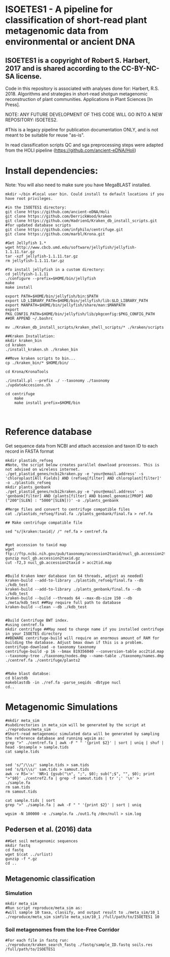 # ISOETES1 - A pipeline for classification of short-read plant metagenomic data from environmental or ancient DNA

## ISOETES1 is a copyright of Robert S. Harbert, 2017 and is shared according to the CC-BY-NC-SA license.

Code in this repository is associated with analyses done for:
Harbert, R.S. 2018. Algorithms and strategies in short-read shotgun 
	metagenomic reconstruction of plant communities. Applications in Plant Sciences [In Press].

NOTE: ANY FUTURE DEVELOPMENT OF THIS CODE WILL GO INTO A NEW REPOSITORY: ISOETES2. 

#This is a legacy pipeline for publication documentation ONLY, and is not meant to be suitable for reuse "as-is".
	
In read classification scripts QC and sga preprocessing steps were adapted from the HOLI pipeline (https://github.com/ancient-eDNA/Holi)

# Install dependencies:
Note: You will also need to make sure you have MegaBLAST installed.

```
mkdir ~/bin #local user bin. Could install to default locations if you have root privileges.

#in the ISOETES1 directory:
git clone https://github.com/ancient-eDNA/Holi
git clone https://github.com/DerrickWood/kraken
git clone https://github.com/HadrienG/Kraken_db_install_scripts.git #for updated database scripts
git clone https://github.com/infphilo/centrifuge.git
git clone https://github.com/marbl/Krona.git

#Get Jellyfish 1.*
wget http://www.cbcb.umd.edu/software/jellyfish/jellyfish-1.1.11.tar.gz
tar -xzf jellyfish-1.1.11.tar.gz
rm jellyfish-1.1.11.tar.gz

#To install jellyfish in a custom directory:
cd jellfyish-1.1.11
./configure --prefix=$HOME/bin/jellyfish
make
make install

export PATH=$HOME/bin/jellyfish/bin:$PATH
export LD_LIBRARY_PATH=$HOME/bin/jellyfish/lib:$LD_LIBRARY_PATH
export MANPATH=$HOME/bin/jellyfish/share/man:$MANPATH
export PKG_CONFIG_PATH=$HOME/bin/jellyfish/lib/pkgconfig:$PKG_CONFIG_PATH
##OR APPEND ~/.bashrc

mv ./Kraken_db_install_scripts/kraken_shell_scripts/* ./kraken/scripts

##Kraken Installation:
mkdir kraken_bin
cd kraken
./install_kraken.sh ./kraken_bin

##Move kraken scripts to bin...
cp ./kraken_bin/* $HOME/bin/

cd Krona/KronaTools

./install.pl --prefix ./ --taxonomy ./taxonomy
./updateAccesions.sh

cd centrifuge
    make
    make install prefix=$HOME/bin



```



# Reference database
Get sequence data from NCBI and attach accession and taxon ID to each record in FASTA format
```
mkdir plastids_refseq 
#Note, the script below creates parallel download processes. This is not advised on wireless internet.
./get_plastid_genes/ncbi2kraken.py -e 'your@email.address' -s 'chloroplast[All Fields] AND (refseq[filter] AND chloroplast[filter]' -o ./plastids_refseq
mkdir plants_genbank
./get_plastid_genes/ncbi2kraken.py -e 'your@email.address' -s 'genbank[filter] AND (plants[filter] AND biomol_genomic[PROP] AND ("200"[SLEN] : "5000"[SLEN]))' -o ./plants_genbank

#Merge files and convert to centrifuge compatible files
cat ./plastids_refseq/final.fa ./plants_genbank/final.fa > ref.fa

## Make centrifuge compatible file

sed "s/|kraken:taxid|/ /" ref.fa > centref.fa


#get accession to taxid map
wget ftp://ftp.ncbi.nih.gov/pub/taxonomy/accession2taxid/nucl_gb.accession2taxid.gz
gunzip nucl_gb.accession2taxid.gz
cut -f2,3 nucl_gb.accession2taxid > acc2tid.map


#Build Kraken kmer database (on 64 threads, adjust as needed)
kraken-build --add-to-library ./plastids_refseq/final.fa --db ./kdb_test
kraken-build --add-to-library ./plants_genbank/final.fa --db ./kdb_test
kraken-build --build --threads 64 --max-db-size 150 --db ./meta/kdb_test ##May require full path to database
kraken-build --clean --db ./kdb_test


#Build Centrifuge BWT index.
#using centref.fa
mkdir centrifuge ##May need to change name if you installed centrifuge in your ISOETES directory
##BEWARE centrifuge-build will require an enormous amount of RAM for building the database. Adjust bmax down if this is a problem.
centrifuge-download -o taxonomy taxonomy
centrifuge-build -p 16 --bmax 819356040 --conversion-table acc2tid.map --taxonomy-tree ./taxonomy/nodes.dmp --name-table ./taxonomy/names.dmp ./centref.fa ./centrifuge/plants2


#Make blast databse:
cd blastdb
makeblastdb -in ./ref.fa -parse_seqids -dbtype nucl
cd..

```
# Metagenomic Simulations
```
#mkdir meta_sim
#subdirectories in meta_sim will be generated by the script at ./reproduce/meta_sim
#Short-read metagenomic simulated data will be generated by sampling the reference database and running wgsim as:
grep ">" ./centref.fa | awk -F " " '{print $2}' | sort | uniq | shuf | head -$nsample > sample.tids
cat sample.tids


sed 's/^/\\s/' sample.tids > sam.tids
sed 's/$/\\s/' sam.tids > samout.tids
awk -v RS='>' 'NR>1 {gsub("\n", ";", $0); sub(";$", "", $0); print ">"$0}' ./centref2.fa | grep -f samout.tids | tr ';' '\n' > ./sample.fa
rm sam.tids
rm samout.tids

cat sample.tids | sort
grep ">" ./sample.fa | awk -F " " '{print $2}' | sort | uniq

wgsim -N 100000 -e ./sample.fa ./out1.fq /dev/null > sim.log 
```


## Pedersen et al. (2016) data
```
##Get soil metagenomic sequences
mkdir fastq
cd fastq
wget $(cat ../urlist)
gunzip -f *.gz
cd .. 

```
## Metagenomic classification

### Simulation
```
mkdir meta_sim
#Run script reproduce/meta_sim as:
#will sample 10 taxa, classify, and output result to ./meta_sim/10_1
./reproduce/meta_sim simfile meta_sim/10_1 /full/path/to/ISOETES1 10

```

### Soil metagenomes from the Ice-Free Corridor
```
#For each file in fastq run:
./reproduce/kraken_search_fastq ./fastq/sample_ID.fastq soils.res /full/path/to/ISOETES1

```
